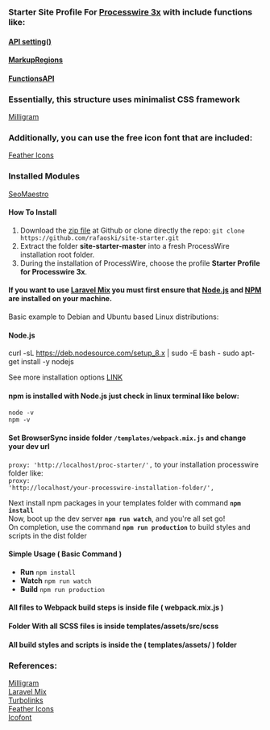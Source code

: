 ### Starter Site Profile For [Processwire 3x](https://processwire.com/) with include functions like:
#### [API setting()](https://processwire.com/blog/posts/processwire-3.0.119-and-new-site-updates/)
#### [MarkupRegions](https://processwire.com/blog/posts/processwire-3.0.49-introduces-a-new-template-file-strategy/)
#### [FunctionsAPI](https://processwire.com/blog/posts/processwire-3.0.39-core-updates/)  

### Essentially, this structure uses minimalist CSS framework 
[Milligram](https://milligram.io/)

### Additionally, you can use the free icon font that are included:
[Feather Icons](https://feathericons.com/)  

### Installed Modules
[SeoMaestro](https://modules.processwire.com/modules/seo-maestro/) 

#### How To Install
1. Download the [zip file](https://github.com/rafaoski/site-starter/archive/master.zip) at Github or clone directly the repo: ```git clone https://github.com/rafaoski/site-starter.git```
2. Extract the folder **site-starter-master** into a fresh ProcessWire installation root folder.
3. During the installation of ProcessWire, choose the profile **Starter Profile for Processwire 3x**.

#### If you want to use [Laravel Mix](https://github.com/JeffreyWay/laravel-mix) you must first ensure that [Node.js](https://nodejs.org/en/download/) and [NPM](https://www.npmjs.com/get-npm) are installed on your machine.
Basic example to Debian and Ubuntu based Linux distributions:  
#### Node.js
curl -sL https://deb.nodesource.com/setup_8.x | sudo -E bash -
sudo apt-get install -y nodejs

See more installation options [LINK](https://nodejs.org/en/download/package-manager/)  
#### npm is installed with Node.js just check in linux terminal like below:
<code>node -v</code>  
<code>npm -v</code>

#### Set BrowserSync inside folder <code>/templates/webpack.mix.js</code> and change your dev url  
<code>proxy: 'http://localhost/proc-starter/',</code> to your installation processwire folder like:  
<code>proxy: 'http://localhost/your-processwire-installation-folder/',</code>

Next install npm packages in your templates folder with command <code><b>npm install</b></code>  
Now, boot up the dev server <code><b>npm run watch</b></code>, and you're all set go!  
On completion, use the command <code><b>npm run production</b></code> to build styles and scripts in the dist folder  

#### Simple Usage ( Basic Command )
<ul>
<li><b>Run</b> <code>npm install</code></li>
<li><b>Watch</b> <code>npm run watch</code></li>  
<li><b>Build</b> <code>npm run production</code></li>
</ul>

#### All files to Webpack build steps is inside file ( webpack.mix.js )

#### Folder With all SCSS files is inside templates/assets/src/scss

#### All build styles and scripts is inside the ( templates/assets/ ) folder

### References:
[Milligram](https://milligram.io/)  
[Laravel Mix](https://github.com/JeffreyWay/laravel-mix)  
[Turbolinks](https://github.com/turbolinks/turbolinks)  
[Feather Icons](https://feathericons.com/)  
[Icofont](https://icofont.com/)  
